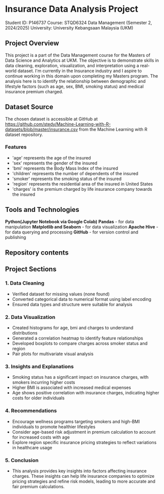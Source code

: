 # Insurance Data Analysis Project
Student ID: P146737
Course: STQD6324 Data Management (Semester 2, 2024/2025)
University: University Kebangsaan Malaysia (UKM)

## Project Overview
This project is a part of the Data Management course for the Masters of Data Science and Analytics at UKM. 
The objective is to demonstrate skills in data cleaning, exploration, visualization, and interpretation using a real-world dataset. I'm currently in the Insurance industry and I aspire to continue working in this domain upon completing my Masters program.
The analysis here is to identify the relationship between demographic and lifestyle factors (such as age, sex, BMI, smoking status) and medical insurance premium charged.

## Dataset Source
The chosen dataset is accessible at GitHub at https://github.com/stedy/Machine-Learning-with-R-datasets/blob/master/insurance.csv from the Machine Learning with R dataset repository.

### Features
- 'age' represents the age of the insured 
- 'sex' represents the gender of the insured 
- 'bmi' represents the Body Mass Index of the insured 
- 'children' represents the number of dependents of the insured
- 'smoker' represents the smoking status of the insured
- 'region' represents the residential area of the insured in United States
- 'charges' is the premium charged by life insurance company towards the insured

## Tools and Technologies
**Python(Jupyter Notebook via Google Colab)**
**Pandas** - for data manipulation
**Matplotlib and Seaborn** - for data visualization
**Apache Hive** - for data querying and processing
**GitHub** - for version control and publishing

## Repository contents
## Project Sections
### 1. Data Cleaning
- Verified dataset for missing values (none found)
- Converted categorical data to numerical format using label encoding
- Ensured data types and structure were suitable for analysis

### 2. Data Visualization
- Created histograms for age, bmi and charges to understand distributions
- Generated a correlation heatmap to identify feature relationships
- Developed boxplots to compare charges across smoker status and region
- Pair plots for multivariate visual analysis

### 3. Insights and Explanations
- Smoking status has a significant impact on insurance charges, with smokers incurring higher costs
- Higher BMI is associated with increased medical expenses
- Age shows positive correlation with insurance charges, indicating higher costs for older individuals

### 4. Recommendations
- Encourage wellness programs targeting smokers and high-BMI individuals to promote healthier lifestyles
- Consider age-based risk adjustment in premium calculation to account for increased costs with age
- Explore region specific insurance pricing strategies to reflect variations in healthcare usage

### 5. Conclusion
- This analysis provides key insights into factors affecting insurance charges. These insights can help life insurance companies to optimize pricing strategies and refine risk models, leading to more accurate and fair premium calculations.
